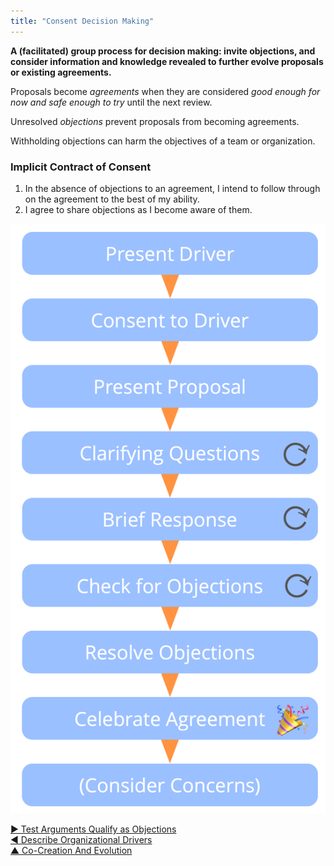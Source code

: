 ```yaml
---
title: "Consent Decision Making"
---
```




**A (facilitated) group process for decision making: invite objections, and consider information and knowledge revealed to further evolve proposals or existing agreements.**

Proposals become <dfn data-info="Agreement: An agreed upon guideline, process, protocol or policy designed to guide the flow of value.">agreements</dfn> when they are considered _good enough for now and safe enough to try_ until the next review.

Unresolved <dfn data-info="Objection: An argument demonstrating (or revealing) how a (proposed) agreement or activity can lead to unintended consequences, or that there are worthwhile ways to improve it.">objections</dfn> prevent proposals from becoming agreements.

Withholding objections can harm the objectives of a team or organization.

### Implicit Contract of Consent

1.   In the absence of objections to an agreement, I intend to follow through on the agreement to the best of my ability.
2.   I agree to share objections as I become aware of them.

![Consent Decision Making](img/agreements/consent-decision-making.png)


[&#9654; Test Arguments Qualify as Objections](test-arguments-qualify-as-objections.html)<br/>[&#9664; Describe Organizational Drivers](describe-organizational-drivers.html)<br/>[&#9650; Co-Creation And Evolution](co-creation-and-evolution.html)

